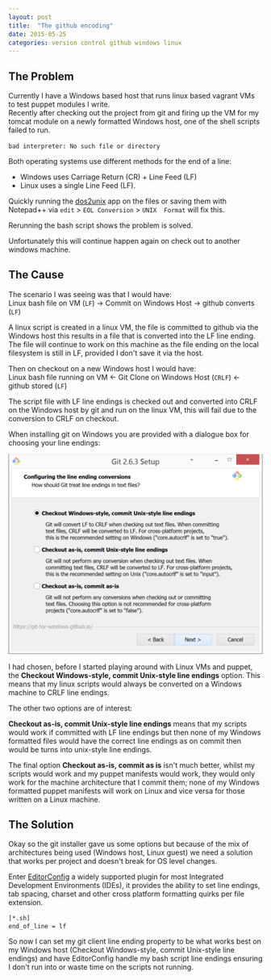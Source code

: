 ```yaml
---
layout: post
title:  "The github encoding"
date: 2015-05-25
categories: version control github windows linux
---
```

## The Problem
Currently I have a Windows based host that runs linux based vagrant VMs to test puppet modules I write.  
Recently after checking out the project from git and firing up the VM for my tomcat module on a newly formatted Windows host, one of the shell scripts failed to run. 

`bad interpreter: No such file or directory`

Both operating systems use different methods for the end of a line: 
* Windows uses Carriage Return (CR) + Line Feed (LF) 
* Linux uses a single Line Feed (LF).  

Quickly running the [dos2unix][dos2unix] app on the files or saving them with Notepad++ via `edit` > `EOL Conversion` > `UNIX  Format` will fix this.

Rerunning the bash script shows the problem is solved.

Unfortunately this will continue happen again on check out to another windows machine.

## The Cause
The scenario I was seeing was that I would have:  
Linux bash file on VM (`LF`) -> Commit on Windows Host -> github converts (`LF`)    

A linux script is created in a linux VM, the file is committed to github via the Windows host this results in a file that is converted into the LF line ending.  
The file will continue to work on this machine as the file ending on the local filesystem is still in LF, provided I don't save it via the host.  

Then on checkout on a new Windows host I would have:  
Linux bash file running on VM <- Git Clone on Windows Host (`CRLF`) <- github stored (`LF`)    

The script file with LF line endings is checked out and converted into CRLF on the Windows host by git and run on the linux VM, this will fail due to the conversion to CRLF on checkout.

When installing git on Windows you are provided with a dialogue box for choosing your line endings:

![Git providing the choice of line endings](/assets/GitLineEndingsChoice.png)

I had chosen, before I started playing around with Linux VMs and puppet, the **Checkout Windows-style, commit Unix-style line endings** option. This means that my linux scripts would always be converted on a Windows machine to CRLF line endings.

The other two options are of interest:

**Checkout as-is, commit Unix-style line endings** means that my scripts would work if committed with LF line endings but then none of my Windows formatted files would have the correct line endings as on commit then would be turns into unix-style line endings.

The final option **Checkout as-is, commit as is** isn't much better, whilst my scripts would work and my puppet manifests would work, they would only work for the machine architecture that I commit them; none of my Windows formatted puppet manifests will work on Linux and vice versa for those written on a Linux machine.

## The Solution
Okay so the git installer gave us some options but because of the mix of architectures being used (Windows host, Linux guest) we need a solution that works per project and doesn't break for OS level changes.

Enter [EditorConfig][editorconfig] a widely supported plugin for most Integrated Development Environments (IDEs), it provides the ability to set line endings, tab spacing, charset and other cross platform formatting quirks per file extension. 
```
[*.sh]
end_of_line = lf
```
So now I can set my git client line ending property to be what works best on my Windows host (Checkout Windows-style, commit Unix-style line endings) and have EditorConfig handle my bash script line endings ensuring I don't run into or waste time on the scripts not running.

[dos2unix]:			http://dos2unix.sourceforge.net/
[editorconfig]:		http://editorconfig.org/




















